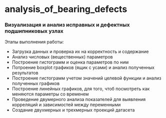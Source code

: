 # analysis_of_bearing_defects
### Визуализация и анализ исправных и дефектных подшипниковых узлах
Этапы выполнения работы:
- Загрузка данных и проверка их на корректность и содержание
- Анализ числовых (вещественных) параметров
- Построение гистограмм и оценка параметров по ним
- Потроение boxplot графиков (ящик с усами) и анализ полученных результатов
- Построение гистограмм  учетом значений целевой функции и анализ полученных графиков
- Построение линейных графиков, для того, чтоб посмотреть как меняются параметры со временем
- Проведение двумерного анализа показателей для выявления корреляций и зависимостей между переменными
- Создание двухмерных и трехмерных проекций датасета
